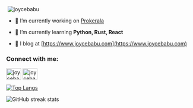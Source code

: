 <p>&nbsp;<img align="center" src="https://github-readme-stats.vercel.app/api?username=joycebabu&show_icons=true&locale=en" alt="joycebabu" /></p>


- 🔭 I’m currently working on [Prokerala](https://www.prokerala.com)

- 🌱 I’m currently learning **Python, Rust, React**

- 📝 I blog at [https://www.joycebabu.com](https://www.joycebabu.com)

### Connect with me:
<p align="left">
<a href="https://twitter.com/joycebabu" target="blank"><img align="center" src="https://cdn.jsdelivr.net/npm/simple-icons@3.0.1/icons/twitter.svg" alt="joycebabu" height="30" width="40" /></a>
<a href="https://linkedin.com/in/joycebabu" target="blank"><img align="center" src="https://cdn.jsdelivr.net/npm/simple-icons@3.0.1/icons/linkedin.svg" alt="joycebabu" height="30" width="40" /></a>
</p>

[![Top Langs](https://github-readme-stats.vercel.app/api/top-langs/?username=joycebabu&layout=compact)](https://github.com/joycebabu/github-readme-stats)


![GitHub streak stats](https://github-readme-streak-stats.herokuapp.com/?user=joycebabu)

<p align="left" style="opacity:0;"> ![Profile views](https://gpvc.arturio.dev/joycebabu)</p>

